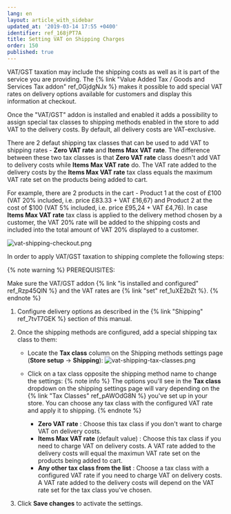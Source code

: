 ```yaml
---
lang: en
layout: article_with_sidebar
updated_at: '2019-03-14 17:55 +0400'
identifier: ref_168jPT7A
title: Setting VAT on Shipping Charges
order: 150
published: true
---
```

VAT/GST taxation may include the shipping costs as well as it is part of the service you are providing. The {% link "Value Added Tax / Goods and Services Tax  addon" ref_0GjdgNJx %} makes it possible to add special VAT rates on delivery options available for customers and display this information at checkout.

Once the "VAT/GST" addon is installed and enabled it adds a possibility to assign special tax classes to shipping methods enabled in the store to add VAT to the delivery costs. By default, all delivery costs are VAT-exclusive.

There are 2 defaut shipping tax classes that can be used to add VAT to shipping rates - **Zero VAT rate** and **Items Max VAT rate**. The difference between these two tax classes is that **Zero VAT rate** class doesn't add VAT to delivery costs while **Items Max VAT rate** do. The VAT rate added to the delivery costs by the **Items Max VAT rate** tax class equals the maximum VAT rate set on the products being added to cart. 

For example, there are 2 products in the cart - Product 1 at the cost of £100 (VAT 20% included, i.e. price £83.33 + VAT £16,67) and Product 2 at the cost of $100 (VAT 5% included, i.e. price £95,24 + VAT £4,76). In case **Items Max VAT rate** tax class is applied to the delivery method chosen by a customer, the VAT 20% rate will be added to the shipping costs and included into the total amount of VAT 20% displayed to a customer.

![vat-shipping-checkout.png]({{site.baseurl}}/attachments/ref_168jPT7A/vat-shipping-checkout.png)

In order to apply VAT/GST taxation to shipping complete the following steps:

{% note warning %}
PREREQUISITES:

Make sure the VAT/GST addon {% link "is installed and configured" ref_Rzp45QlN %} and the VAT rates are {% link "set" ref_1uXE2bZt %}.
{% endnote %}

1. Configure delivery options as described in the {% link "Shipping" ref_7tvT7GEK %} section of this manual.

2. Once the shipping methods are configured, add a special shipping tax class to them:
   * Locate the **Tax class** column on the Shipping methods settings page (**Store setup** -> **Shipping**):
     ![vat-shipping-tax-classes.png]({{site.baseurl}}/attachments/ref_168jPT7A/vat-shipping-tax-classes.png)

   * Click on a tax class opposite the shipping method name to change the settings:
     {% note info %}
     The options you'll see in the **Tax class** dropdown on the shipping settings page will vary depending on the {% link "Tax Classes" ref_pAWOdG8N %} you've set up in your store. 
     You can choose any tax class with the configured VAT rate and apply it to shipping.
     {% endnote %}
       
     * **Zero VAT rate** : Choose this tax class if you don't want to charge VAT on delivery costs.
     * **Items Max VAT rate** (default value) : Choose this tax class if you need to charge VAT on delivery costs. A VAT rate added to the delivery costs will equal the maximun VAT rate set on the products being added to cart. 
     *  **Any other tax class from the list** : Choose a tax class with a configured VAT rate if you need to charge VAT on delivery costs. A VAT rate added to the delivery costs will depend on the VAT rate set for the tax class you've chosen. 
       
3. Click **Save changes** to activate the settings.
